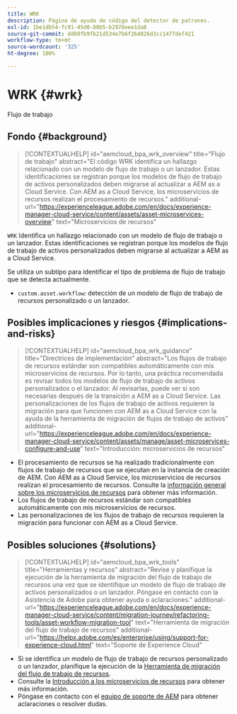 ```yaml
---
title: WRK
description: Página de ayuda de código del detector de patrones.
exl-id: 1be1db54-fc91-45d0-80b5-b2978eee1da8
source-git-commit: dd60fb9fb21d534e7b6f264826d3cc1477def421
workflow-type: tm+mt
source-wordcount: '325'
ht-degree: 100%

---
```


# WRK {#wrk}

Flujo de trabajo

## Fondo {#background}

>[!CONTEXTUALHELP]
>id="aemcloud_bpa_wrk_overview"
>title="Flujo de trabajo"
>abstract="El código WRK identifica un hallazgo relacionado con un modelo de flujo de trabajo o un lanzador. Estas identificaciones se registran porque los modelos de flujo de trabajo de activos personalizados deben migrarse al actualizar a AEM as a Cloud Service. Con AEM as a Cloud Service, los microservicios de recursos realizan el procesamiento de recursos."
>additional-url="https://experienceleague.adobe.com/en/docs/experience-manager-cloud-service/content/assets/asset-microservices-overview" text="Microservicios de recursos"

`WRK` Identifica un hallazgo relacionado con un modelo de flujo de trabajo o un lanzador. Estas identificaciones se registran porque los modelos de flujo de trabajo de activos personalizados deben migrarse al actualizar a AEM as a Cloud Service.

Se utiliza un subtipo para identificar el tipo de problema de flujo de trabajo que se detecta actualmente.

* `custom.asset.workflow`: detección de un modelo de flujo de trabajo de recursos personalizado o un lanzador.

## Posibles implicaciones y riesgos {#implications-and-risks}

>[!CONTEXTUALHELP]
>id="aemcloud_bpa_wrk_guidance"
>title="Directrices de implementación"
>abstract="Los flujos de trabajo de recursos estándar son compatibles automáticamente con mis microservicios de recursos. Por lo tanto, una práctica recomendada es revisar todos los modelos de flujo de trabajo de activos personalizados o el lanzador. Al revisarlas, puede ver si son necesarias después de la transición a AEM as a Cloud Service. Las personalizaciones de los flujos de trabajo de activos requieren la migración para que funcionen con AEM as a Cloud Service con la ayuda de la herramienta de migración de flujos de trabajo de activos"
>additional-url="https://experienceleague.adobe.com/en/docs/experience-manager-cloud-service/content/assets/manage/asset-microservices-configure-and-use" text="Introducción: microservicios de recursos"

* El procesamiento de recursos se ha realizado tradicionalmente con flujos de trabajo de recursos que se ejecutan en la instancia de creación de AEM. Con AEM as a Cloud Service, los microservicios de recursos realizan el procesamiento de recursos. Consulte la [información general sobre los microservicios de recursos](https://experienceleague.adobe.com/en/docs/experience-manager-cloud-service/content/assets/asset-microservices-overview) para obtener más información.
* Los flujos de trabajo de recursos estándar son compatibles automáticamente con mis microservicios de recursos.
* Las personalizaciones de los flujos de trabajo de recursos requieren la migración para funcionar con AEM as a Cloud Service.

## Posibles soluciones {#solutions}

>[!CONTEXTUALHELP]
>id="aemcloud_bpa_wrk_tools"
>title="Herramientas y recursos"
>abstract="Revise y planifique la ejecución de la herramienta de migración del flujo de trabajo de recursos una vez que se identifique un modelo de flujo de trabajo de activos personalizados o un lanzador. Póngase en contacto con la Asistencia de Adobe para obtener ayuda o aclaraciones."
>additional-url="https://experienceleague.adobe.com/en/docs/experience-manager-cloud-service/content/migration-journey/refactoring-tools/asset-workflow-migration-tool" text="Herramienta de migración del flujo de trabajo de recursos"
>additional-url="https://helpx.adobe.com/es/enterprise/using/support-for-experience-cloud.html" text="Soporte de Experience Cloud"

* Si se identifica un modelo de flujo de trabajo de recursos personalizado o un lanzador, planifique la ejecución de la [Herramienta de migración del flujo de trabajo de recursos](https://experienceleague.adobe.com/en/docs/experience-manager-cloud-service/content/migration-journey/refactoring-tools/asset-workflow-migration-tool).
* Consulte la [Introducción a los microservicios de recursos](https://experienceleague.adobe.com/en/docs/experience-manager-cloud-service/content/assets/manage/asset-microservices-configure-and-use) para obtener más información.
* Póngase en contacto con el [equipo de soporte de AEM](https://helpx.adobe.com/es/enterprise/using/support-for-experience-cloud.html) para obtener aclaraciones o resolver dudas.
